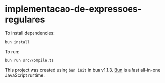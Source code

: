 # implementacao-de-expressoes-regulares

To install dependencies:

```bash
bun install
```

To run:

```bash
bun run src/compile.ts
```

This project was created using `bun init` in bun v1.1.3. [Bun](https://bun.sh) is a fast all-in-one JavaScript runtime.
